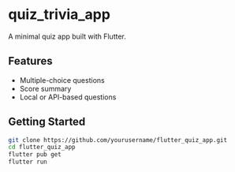 # quiz_trivia_app

A minimal quiz app built with Flutter.

## Features

- Multiple-choice questions  
- Score summary  
- Local or API-based questions

## Getting Started

```bash
git clone https://github.com/yourusername/flutter_quiz_app.git
cd flutter_quiz_app
flutter pub get
flutter run